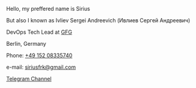 Hello, my preffered name is Sirius

But also I known as Ivliev Sergei Andreevich (Ивлиев Сергей Андреевич)

DevOps Tech Lead at [GFG](https://global-fashion-group.com/)

Berlin, Germany


Phone: [+49 152 08335740](callto:+4915208335740)

e-mail: siriusfrk@gmail.com

[Telegram Channel](https://t.me/siriusfrk)
